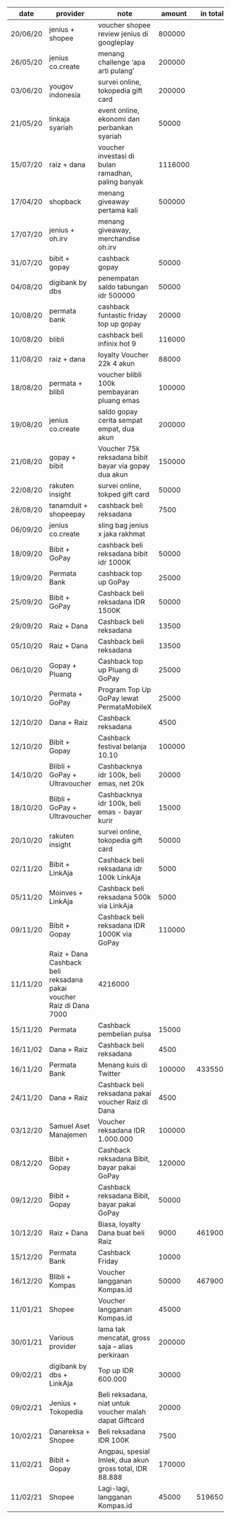 | date | provider | note | amount | in total |
|------|----------|------|--------|----------|	
| 20/06/20 |	jenius + shopee |	voucher shopee review jenius di googleplay|	800000 |
| 26/05/20 | jenius co.create |	menang challenge ‘apa arti pulang’ |	200000 |
| 03/06/20 |	yougov indonesia |	survei online, tokopedia gift card | 200000	|
| 21/05/20 |	linkaja syariah |	event online, ekonomi dan perbankan syariah |	50000 |
| 15/07/20 |	raiz + dana |	voucher investasi di bulan ramadhan, paling banyak |	1116000	|
| 17/04/20 |	shopback |	menang giveaway pertama kali |	500000 |	
| 17/07/20 |	jenius + oh.irv |	menang giveaway, merchandise oh.irv | |		
| 31/07/20 |	bibit + gopay |	cashback gopay |	50000	|
| 04/08/20 |	digibank by dbs |	penempatan saldo tabungan idr 500000 | 50000 |	
| 10/08/20 |	permata bank |	cashback funtastic friday top up gopay |	20000 |	
| 10/08/20 |	blibli |	cashback beli infinix hot 9 |	116000 |	
| 11/08/20 |	raiz + dana | loyalty	Voucher 22k 4 akun |	88000	|
| 18/08/20 |	permata + blibli	| voucher blibli 100k pembayaran pluang emas |	100000 |	
| 19/08/20 |	jenius co.create |	saldo gopay cerita sempat empat, dua akun	| 200000	|
| 21/08/20 |	gopay + bibit |	Voucher 75k reksadana bibit bayar via gopay dua akun |	150000|	
| 22/08/20 |	rakuten insight |	survei online, tokped gift card |	50000 |	
| 28/08/20 |	tanamduit + shopeepay |	cashback beli reksadana	| 7500 |	
| 06/09/20 |	jenius co.create |	sling bag jenius x jaka rakhmat	| |	
| 18/09/20 |	Bibit + GoPay |	cashback beli reksadana bibit idr 1000K|	50000	|
| 19/09/20 |	Permata Bank |	cashback top up GoPay |	25000 |	
| 25/09/20 |	Bibit + GoPay |	Cashback beli reksadana IDR 1500K |	50000 |	
| 29/09/20 |	Raiz + Dana |	Cashback beli reksadana |	13500 |	
| 05/10/20 |	Raiz + Dana |	Cashback beli reksadana |	13500 |
| 06/10/20 |	Gopay + Pluang |	Cashback top up Pluang di GoPay |	25000	|
| 10/10/20 |	Permata + GoPay |	Program Top Up GoPay lewat PermataMobileX |	25000	|
| 12/10/20 |	Dana + Raiz |	Cashback reksadana |	4500 |	
| 12/10/20 |	Bibit + Gopay	| Cashback festival belanja 10.10 |	100000 |	
| 14/10/20 |	Blibli + GoPay + Ultravoucher |	Cashbacknya idr 100k, beli emas, net 20k |	20000 |	
| 18/10/20 |	Blibli + GoPay + Ultravoucher |	Cashbacknya idr 100k, beli emas - bayar kurir |	15000 |	
| 20/10/20 |	rakuten insight |	survei online, tokopedia gift card |	50000 |	
| 02/11/20 |	Bibit + LinkAja |	Cashback beli reksadana idr 100k LinkAja |	5000 |	
| 05/11/20 |	Moinves + LinkAja |	Cashback beli reksadana 500k via LinkAja |	5000	|
| 09/11/20 |	Bibit + Gopay |	Cashback beli reksadana IDR 1000K via GoPay |	110000 |	
| 11/11/20 |	Raiz + Dana	Cashback beli reksadana pakai voucher Raiz di Dana	7000 |	4216000 |
| 15/11/20 |	Permata |	Cashback pembelian pulsa |	15000 |	
| 16/11/02 |	Dana + Raiz |	Cashback beli reksadana |	4500 |	
| 16/11/20 |	Permata Bank |	Menang kuis di Twitter |	100000 | 	4335500
| 24/11/20 |	Dana + Raiz |	Cashback beli reksadana pakai voucher Raiz di Dana |	4500	|
| 03/12/20 |	Samuel Aset Manajemen |	Voucher reksadana IDR 1.000.000 |	100000	|
| 08/12/20 |	Bibit + Gopay |	Cashback reksadana Bibit, bayar pakai GoPay |	120000	|
| 09/12/20 |	Bibit + Gopay |	Cashback reksadana Bibit, bayar pakai GoPay |	50000	|
| 10/12/20 |	Raiz + Dana |	Biasa, loyalty Dana buat beli Raiz |	9000 |	4619000 |
| 15/12/20 |	Permata Bank |	Cashback Friday |	10000	 |
| 16/12/20 |	Blibli + Kompas |	Voucher langganan Kompas.id |	50000 |	4679000 |
| 11/01/21 |	Shopee |	Voucher langganan Kompas.id |	45000	|
| 30/01/21 |	Various provider | lama tak mencatat, gross saja – alias perkiraan | 200000 |	
| 09/02/21 |	digibank by dbs + LinkAja |	Top up IDR 600.000	| 30000	|
| 09/02/21 |	Jenius + Tokopedia |	Beli reksadana, niat untuk voucher malah dapat Giftcard | 20000 |	
| 10/02/21 |	Danareksa + Shopee |	Beli reksadana IDR 100K |	7500 |	
| 11/02/21 |	Bibit + Gopay |	Angpau, spesial Imlek, dua akun gross total, IDR 88.888 | 170000	|
| 11/02/21 |	Shopee |	Lagi-lagi, langganan Kompas.id |	45000	| 5196500 |

